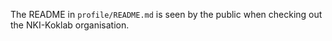 The README in `profile/README.md` is seen by the public when checking out the NKI-Koklab organisation.
